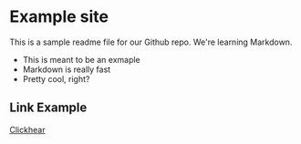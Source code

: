 # Example site

This is a sample readme file for our Github repo. We're learning Markdown.

* This is meant to be an exmaple
* Markdown is really fast
* Pretty cool, right?

## Link Example

[Clickhear](http://hayhostudio.xyz/) 